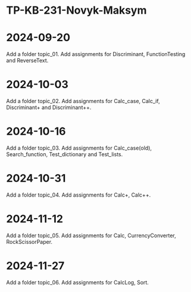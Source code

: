 # TP-KB-231-Novyk-Maksym
# 2024-09-20
Add a folder topic_01. Add assignments for Discriminant, FunctionTesting and ReverseText.

# 2024-10-03
Add a folder topic_02. Add assignments for Calc_case, Calc_if, Discriminant+ and Discriminant++.

# 2024-10-16
Add a folder topic_03. Add assignments for Calc_case(old), Search_function, Test_dictionary and Test_lists.

# 2024-10-31
Add a folder topic_04. Add assignments for Calc+, Calc++.

# 2024-11-12
Add a folder topic_05. Add assignments for Calc, CurrencyConverter, RockScissorPaper.

# 2024-11-27
Add a folder topic_06. Add assignments for CalcLog, Sort.


